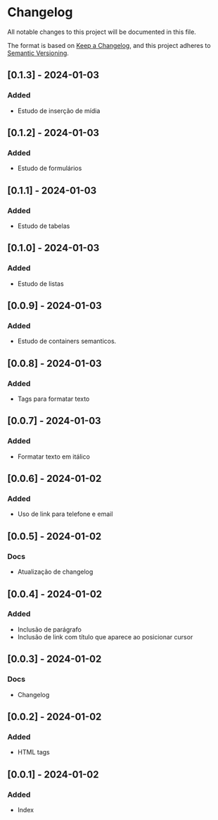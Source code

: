 # Changelog

All notable changes to this project will be documented in this file.

The format is based on [Keep a Changelog](https://keepachangelog.com/en/1.0.0/),
and this project adheres to [Semantic Versioning](https://semver.org/spec/v2.0.0.html).

## [0.1.3] - 2024-01-03

### Added
- Estudo de inserção de mídia

## [0.1.2] - 2024-01-03

### Added
- Estudo de formulários

## [0.1.1] - 2024-01-03

### Added
- Estudo de tabelas

## [0.1.0] - 2024-01-03

### Added
- Estudo de listas

## [0.0.9] - 2024-01-03

### Added
- Estudo de containers semanticos.

## [0.0.8] - 2024-01-03

### Added
- Tags para formatar texto

## [0.0.7] - 2024-01-03

### Added
- Formatar texto em itálico

## [0.0.6] - 2024-01-02

### Added
- Uso de link para telefone e email

## [0.0.5] - 2024-01-02

### Docs
- Atualização de changelog

## [0.0.4] - 2024-01-02

### Added
- Inclusão de parágrafo
- Inclusão de link com título que aparece ao posicionar cursor

## [0.0.3] - 2024-01-02

### Docs
- Changelog

## [0.0.2] - 2024-01-02

### Added
- HTML tags

## [0.0.1] - 2024-01-02

### Added
- Index


